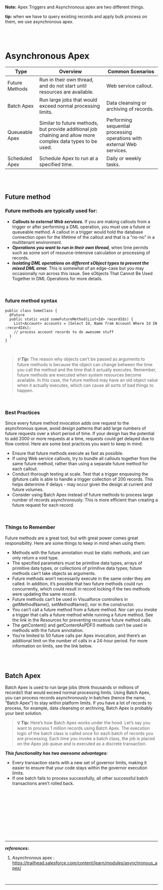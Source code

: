 
**Note:** Apex Triggers and Asynchronous apex are two different things.

**tip:** when we have to query existing records and apply bulk process on them, we use asynchronous apex. 


<br/>


<br/>


# Asynchronous Apex

| Type |	Overview |	Common Scenarios |
|------|-----------|-------------------|
| Future Methods |	Run in their own thread, and do not start until resources are available. | Web service callout. |
| Batch Apex |	Run large jobs that would exceed normal processing limits. |	Data cleansing or archiving of records. |
| Queueable Apex |	Similar to future methods, but provide additional job chaining and allow more complex data types to be used. |	Performing sequential processing operations with external Web services. | 
| Scheduled Apex |	Schedule Apex to run at a specified time.	| Daily or weekly tasks. |


<br/>


<br/>


## Future method

### Future methods are typically used for:
- ***Callouts to external Web services.*** If you are making callouts from a trigger or after performing a DML operation, you must use a future or queueable method. A callout in a trigger would hold the database connection open for the lifetime of the callout and that is a "no-no" in a multitenant environment.
- ***Operations you want to run in their own thread,*** when time permits such as some sort of resource-intensive calculation or processing of records.
- ***Isolating DML operations on different sObject types to prevent the mixed DML error.*** This is somewhat of an edge-case but you may occasionally run across this issue. See sObjects That Cannot Be Used Together in DML Operations for more details.


<br/>


### future method syntax
```apex
public class SomeClass {
  @future
  public static void someFutureMethod(List<Id> recordIds) {
    List<Account> accounts = [Select Id, Name from Account Where Id IN :recordIds];
    // process account records to do awesome stuff
  }
}
```

<br/>

> ***💡 Tip:*** The reason why objects can’t be passed as arguments to future methods is because the object can change between the time you call the method and the time that it actually executes. Remember, future methods are executed when system resources become available. In this case, the future method may have an old object value when it actually executes, which can cause all sorts of bad things to happen.


<br/>


### Best Practices
Since every future method invocation adds one request to the asynchronous queue, avoid design patterns that add large numbers of future requests over a short period of time. If your design has the potential to add 2000 or more requests at a time, requests could get delayed due to flow control. Here are some best practices you want to keep in mind:
- Ensure that future methods execute as fast as possible.
- If using Web service callouts, try to bundle all callouts together from the same future method, rather than using a separate future method for each callout.
- Conduct thorough testing at scale. Test that a trigger enqueuing the @future calls is able to handle a trigger collection of 200 records. This helps determine if delays - may occur given the design at current and future volumes.
- Consider using Batch Apex instead of future methods to process large number of records asynchronously. This is more efficient than creating a future request for each record.


<br/>


### Things to Remember
Future methods are a great tool, but with great power comes great responsibility. Here are some things to keep in mind when using them:
- Methods with the future annotation must be static methods, and can only return a void type.
- The specified parameters must be primitive data types, arrays of primitive data types, or collections of primitive data types; future methods can’t take objects as arguments.
- Future methods won’t necessarily execute in the same order they are called. In addition, it’s possible that two future methods could run concurrently, which could result in record locking if the two methods were updating the same record.
- Future methods can’t be used in Visualforce controllers in getMethodName(), setMethodName(), nor in the constructor.
- You can’t call a future method from a future method. Nor can you invoke a trigger that calls a future method while running a future method. See the link in the Resources for preventing recursive future method calls.
- The getContent() and getContentAsPDF() methods can’t be used in methods with the future annotation.
- You’re limited to 50 future calls per Apex invocation, and there’s an additional limit on the number of calls in a 24-hour period. For more information on limits, see the link below.


<br/>


<br/>



## Batch Apex
Batch Apex is used to run large jobs (think thousands or millions of records!) that would exceed normal processing limits. Using Batch Apex, you can process records asynchronously in batches (hence the name, “Batch Apex”) to stay within platform limits. If you have a lot of records to process, for example, data cleansing or archiving, Batch Apex is probably your best solution.

> **💡 Tip:** Here’s how Batch Apex works under the hood. Let’s say you want to process 1 million records using Batch Apex. The execution logic of the batch class is called once for each batch of records you are processing. Each time you invoke a batch class, the job is placed on the Apex job queue and is executed as a discrete transaction. 

***This functionality has two awesome advantages:***
- Every transaction starts with a new set of governor limits, making it easier to ensure that your code stays within the governor execution limits.
- If one batch fails to process successfully, all other successful batch transactions aren’t rolled back.





<br/>


<br/>


<br/>


<br/>


<br/>


<br/>


<br/>


<br/>


<br/>


--- 
***references:***

1. Asynchronous apex : https://trailhead.salesforce.com/content/learn/modules/asynchronous_apex/



<br/>


---
